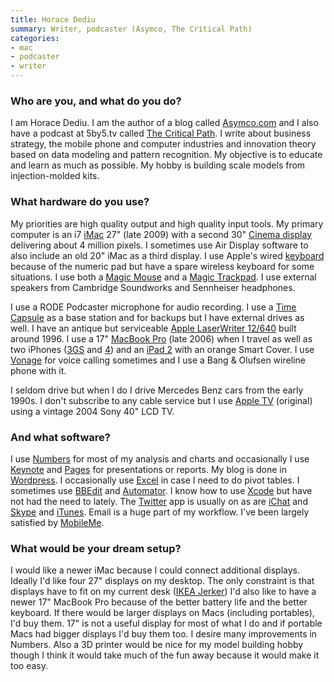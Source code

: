 ```yaml
---
title: Horace Dediu
summary: Writer, podcaster (Asymco, The Critical Path)
categories:
- mac
- podcaster
- writer
---
```


### Who are you, and what do you do?

I am Horace Dediu. I am the author of a blog called [Asymco.com](http://www.asymco.com/ "Horace's blog.") and I also have a podcast at 5by5.tv called [The Critical Path](http://5by5.tv/criticalpath/ "Horace and Dan Benjamin's podcast about mobile computing."). I write about business strategy, the mobile phone and computer industries and innovation theory based on data modeling and pattern recognition. My objective is to educate and learn as much as possible. My hobby is building scale models from injection-molded kits.

### What hardware do you use?

My priorities are high quality output and high quality input tools. My primary computer is an i7 [iMac][] 27" (late 2009) with a second 30" [Cinema display][cinema-display] delivering about 4 million pixels. I sometimes use Air Display software to also include an old 20" iMac as a third display. I use Apple's wired [keyboard][] because of the numeric pad but have a spare wireless keyboard for some situations. I use both a [Magic Mouse][magic-mouse] and a [Magic Trackpad][magic-trackpad]. I use external speakers from Cambridge Soundworks and Sennheiser headphones.

I use a RODE Podcaster microphone for audio recording. I use a [Time Capsule][time-capsule] as a base station and for backups but I have external drives as well. I have an antique but serviceable [Apple LaserWriter 12/640][laserwriter-12-640-ps] built around 1996. I use a 17" [MacBook Pro][macbook-pro] (late 2006) when I travel as well as two iPhones ([3GS][iphone-3gs] and [4][iphone-4]) and an [iPad 2][ipad-2] with an orange Smart Cover. I use [Vonage][] for voice calling sometimes and I use a Bang & Olufsen wireline phone with it.

I seldom drive but when I do I drive Mercedes Benz cars from the early 1990s. I don't subscribe to any cable service but I use [Apple TV][apple-tv] (original) using a vintage 2004 Sony 40" LCD TV.

### And what software?

I use [Numbers][] for most of my analysis and charts and occasionally I use [Keynote][] and [Pages][] for presentations or reports. My blog is done in [Wordpress][]. I occasionally use [Excel][] in case I need to do pivot tables. I sometimes use [BBEdit][] and [Automator][]. I know how to use [Xcode][] but have not had the need to lately. The [Twitter][twitter-mac] app is usually on as are [iChat][] and [Skype][] and [iTunes][]. Email is a huge part of my workflow. I've been largely satisfied by [MobileMe][mobile-me].

### What would be your dream setup?

I would like a newer iMac because I could connect additional displays. Ideally I'd like four 27" displays on my desktop. The only constraint is that displays have to fit on my current desk ([IKEA Jerker][jerker]) I'd also like to have a newer 17" MacBook Pro because of the better battery life and the better keyboard. If there would be larger displays on Macs (including portables), I'd buy them. 17" is not a useful display for most of what I do and if portable Macs had bigger displays I'd buy them too. I desire many improvements in Numbers. Also a 3D printer would be nice for my model building hobby though I think it would take much of the fun away because it would make it too easy.

[apple-tv]: https://en.wikipedia.org/wiki/Apple_TV "A device for viewing media on a TV."
[cinema-display]: https://en.wikipedia.org/wiki/Apple_Cinema_Display "An LCD display."
[imac]: https://www.apple.com/imac/ "An all-in-one computer."
[ipad-2]: https://www.apple.com/ipad/ "A tablet device."
[iphone-3gs]: https://en.wikipedia.org/wiki/IPhone_3GS "A 3 megapixel smartphone."
[iphone-4]: https://en.wikipedia.org/wiki/IPhone_4 "A smartphone."
[jerker]: https://adam.pra.to/content/jerker/ "A work desk."
[keyboard]: https://www.apple.com/keyboard/ "The keyboard."
[laserwriter-12-640-ps]: https://www.cnet.com/products/apple-laserwriter-12-640-ps-printer-monochrome-laser-m5440lla/ "A PostScript laser printer."
[macbook-pro]: https://www.apple.com/macbook-pro/ "A laptop."
[magic-mouse]: https://www.apple.com/magicmouse/ "A multi-touch mouse."
[magic-trackpad]: https://www.apple.com/magictrackpad/ "A trackpad for desktop machines."
[time-capsule]: https://www.apple.com/airport-time-capsule/ "A WiFi access point and backup system."
[automator]: https://en.wikipedia.org/wiki/Automator_(software) "Software included with Mac OS X for creating script-based workflows."
[bbedit]: http://www.barebones.com/products/bbedit/ "A text editor for the Mac."
[excel]: https://products.office.com/en-us/excel "A spreadsheet application."
[ichat]: https://en.wikipedia.org/wiki/IChat "An AIM/Jabber client included with Mac OS X."
[itunes]: https://www.apple.com/itunes/ "A jukebox application and online store."
[keynote]: https://www.apple.com/keynote/ "Presentation software for the Mac."
[mobile-me]: https://en.wikipedia.org/wiki/MobileMe "An online 'cloud' service (mail, calendar, etc)."
[numbers]: https://www.apple.com/numbers/ "A spreadsheet application for the Mac."
[pages]: https://www.apple.com/pages/ "A Mac word processor and layout tool from Apple."
[skype]: https://www.skype.com/en/ "Voice and video chat software."
[twitter-mac]: https://itunes.apple.com/us/app/twitter/id409789998 "A Mac client for Twitter."
[vonage]: https://www.vonage.com/ "A VoIP service."
[wordpress]: https://wordpress.com/ "Weblog publishing software."
[xcode]: https://en.wikipedia.org/wiki/Xcode "An IDE for Mac developers."
